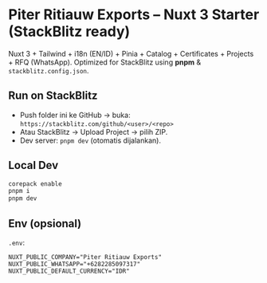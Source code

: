 
# Piter Ritiauw Exports – Nuxt 3 Starter (StackBlitz ready)

Nuxt 3 + Tailwind + i18n (EN/ID) + Pinia + Catalog + Certificates + Projects + RFQ (WhatsApp).
Optimized for StackBlitz using **pnpm** & `stackblitz.config.json`.

## Run on StackBlitz
- Push folder ini ke GitHub → buka: `https://stackblitz.com/github/<user>/<repo>`
- Atau StackBlitz → Upload Project → pilih ZIP.
- Dev server: `pnpm dev` (otomatis dijalankan).

## Local Dev
```bash
corepack enable
pnpm i
pnpm dev
```

## Env (opsional)
`.env`:
```
NUXT_PUBLIC_COMPANY="Piter Ritiauw Exports"
NUXT_PUBLIC_WHATSAPP="+6282285097317"
NUXT_PUBLIC_DEFAULT_CURRENCY="IDR"
```

